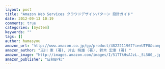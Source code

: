 ```yaml
---
layout: post
title: "Amazon Web Services クラウドデザインパターン 設計ガイド"
date: 2012-09-13 10:19
comments: true
categories: [System]
keywords: ""
tags: []
author: hamasyou
amazon_url: "http://www.amazon.co.jp/gp/product/4822211967?ie=UTF8&camp=247&creativeASIN=4822211967&linkCode=xm2&tag=sorehabooks-22"
amazon_author: "玉川 憲 (著), 片山 暁雄 (著), 鈴木 宏康 (著) "
amazon_image: "http://images.amazon.com/images/I/51TTkHsAJzL._SL500_.jpg"
amazon_publisher: "日経BP社"
---
```





<!-- more -->






